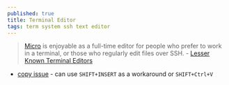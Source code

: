 ```yaml
---
published: true
title: Terminal Editor
tags: term system ssh text editor
---
```

> [Micro](https://micro-editor.github.io/) is enjoyable as a full-time editor for people who prefer to work in a terminal, or those who regularly edit files over SSH. - [Lesser Known Terminal Editors](https://news.ycombinator.com/item?id=27481277)

- [copy issue](https://github.com/zyedidia/micro/issues/93) - can use `SHIFT+INSERT` as a workaround or `SHIFT+Ctrl+V`
